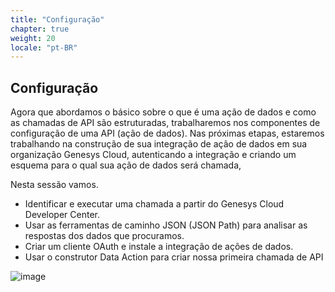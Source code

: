 ```yaml
---
title: "Configuração"
chapter: true
weight: 20
locale: "pt-BR"
---
```


## Configuração


Agora que abordamos o básico sobre o que é uma ação de dados e como as chamadas de API são estruturadas, trabalharemos nos componentes de configuração de uma API (ação de dados). Nas próximas etapas, estaremos trabalhando na construção de sua integração de ação de dados em sua organização Genesys Cloud, autenticando a integração e criando um esquema para o qual sua ação de dados será chamada,

Nesta sessão vamos.
  * Identificar e executar uma chamada a partir do Genesys Cloud Developer Center.
  * Usar as ferramentas de caminho JSON (JSON Path) para analisar as respostas dos dados que procuramos.
  * Criar um cliente OAuth e instale a integração de ações de dados.
  * Usar o construtor Data Action para criar nossa primeira chamada de API



![image](/images/KVP.jpg)